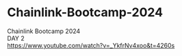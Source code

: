 # Chainlink-Bootcamp-2024
Chainlink Bootcamp 2024<br>
DAY 2<br>
https://www.youtube.com/watch?v=_YkfrNv4xoo&t=4260s
